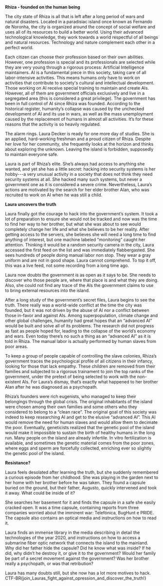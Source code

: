 **Rhiza - founded on the human being**

The city state of Rhiza is all that is left after a long period of wars and natural disasters. Located in a paradisiac island once known as Fernando de Noronha, the city is organized around the concept of social welfare and uses all of its resources to build a better world. Using their advanced technological knowledge, they work towards a world respectful of all beings and natural resources. Technology and nature complement each other in a perfect world.

Each citizen can choose their profession based on their own abilities. However, one profession is special and its professionals are selected while they are very young through a rigorous process: Artificial Intelligence maintainers. AI is a fundamental piece in this society, taking care of all labor-intensive activities. This means humans only have to work on activities that contribute to society's cultural and intellectual development. Those working on AI receive special training to maintain and create AIs. However, all of them are government officials exclusively and live in a segregated area (this is considered a great privilege). The government has been in full control of AI since Rhiza was founded. According to the historical register, humanity’s collapse was caused by the unchecked development of AI and its use in wars, as well as the mass unemployment caused by the replacement of humans in almost all activities. It’s for these reasons that the activity is so heavily regulated.

The alarm rings. Laura Decker is ready for one more day of studies. She is an applied, hard-working freshman and a proud citizen of Rhiza. Despite her love for her community, she frequently looks at the horizon and thinks about exploring the unknown. Leaving the island is forbidden, supposedly to maintain everyone safe.

Laura is part of Rhiza’s elite. She’s always had access to anything she wanted, and yet she has a little secret: hacking into security systems is her hobby---a very unusual activity in a society that does not think they need security systems at all. She hacked many such systems, but never a government one as it is considered a severe crime. Nevertheless, Laura’s actions are motivated by the search for her elder brother Alan, who was recruited to work on AI when he was still a child.

**Laura uncovers the truth**

Laura finally got the courage to hack into the government’s system. It took a lot of preparation to ensure she would not be tracked and now was the time to find her way to her brother, but what she was about to see would completely change her life and what she believes to be her reality. After getting access to the servers, she believes she will need a long time to find anything of interest, but one machine labeled “monitoring” caught her attention. Thinking it would be a random security camera in the city, Laura accessed the first feed on the list and was immediately flabbergasted. She sees hundreds of people doing manual labor non stop. They wear a gray uniform and are not in good shape. Laura cannot comprehend. To top it off, this was a live feed, not some recording from a long time ago.

Laura now doubts the government is as open as it says to be. She needs to discover who those people are, where that place is and what they are doing. Also, she could not find any trace of the AIs the government claims to use to bring external resources into the island.

After a long study of the government’s secret files, Laura begins to see the truth. There really was a world-wide conflict at the time the city was founded, but it was not driven by the abuse of AI nor a conflict between those in-favor and against AIs. Among superpopulation, climate change and other global challenges, humanity had great hopes that an “advanced AI” would be built and solve all of its problems. The research did not progress as fast as people hoped for, leading to the collapse of the world’s economy and wars. Even today there’s no such a thing as an “advanced AI” as it is told in Rhiza. The manual labor is actually performed by human slaves from poor areas.

To keep a group of people capable of controlling the slave colonies, Rhiza’s government traces the psychological profile of all citizens in their infancy, looking for those that lack empathy. These children are removed from their families and subjected to a rigorous trainament to join the top ranks of the government, under the pretext of being selected to work with the non-existent AIs. For Laura’s dismay, that’s exactly what happened to her brother Alan after he was diagnosed as a psychopath.

Rhiza’s founders were rich eugenists, who managed to keep their belongings through the global crisis. The original inhabitants of the island were chosen among their own families and some others who they considered to belong to a “clean race”. The original goal of this society was indeed to keep researching AI and get to the elusive “advanced AI”. This AI would remove the need for human slaves and would allow them to decimate the poor. Eventually, geneticists realized that the genetic pool of the island would make it impossible to sustain the birth of healthy humans in the long run. Many people on the island are already infertile. In vitro fertilization is available, and sometimes the genetic material comes from the poor zones, where eggs and sperm are forcefully collected, enriching ever so slightly the genetic pool of the island.

**Resistance?**

Laura feels desolated after learning the truth, but she suddenly remembered a curious episode from her childhood. She was playing in the garden next to her home with her brother before he was taken. They found a capsule buried on the ground, but their father, Augusto, quickly intervened and took it away. What could be inside of it?

She searches her basement for it and finds the capsule in a safe she easily cracked open. It was a time capsule, containing reports from three companies worried about the imminent war: Telefónica, BugHunt e PRIDE. The capsule also contains an optical media and instructions on how to read it.

Laura finds an immense library in the media describing in detail the technologies of the year 2020, and instructions on how to access a submarine fiber optic network that connects the island to the mainland. Why did her father hide the capsule? Did he know what was inside? If he did, why didn’t he destroy it, or give it to the government? Would her family be part of a secret movement against the government? Was her brother really a psychopath, or was that retribution?

Laura has many doubts still, but she now has a lot more motives to hack. CTF-BR{join_Lauras_fight_against_opression_and_discover_the_truth!}